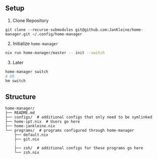 ## Setup

1. Clone Repository

```
git clone --recurse-submodules git@github.com:JanKleine/home-manager.git ~/.config/home-manager
```

2. Initialize `home-manager`

```zsh
nix run home-manager/master -- init --switch
```

3. Later

```zsh
home-manager switch
# OR
hm switch
```

## Structure

```text
home-manager/
├── README.md
├── configs/  # additional configs that only need to be symlinked
├── home-ipt.nix  # Users go here
├── home-jankleine.nix
└── programs/  # programs configured through home-manager
    ├── default.nix
    ├── git.nix
    ┊
    ├── zsh/  # additional configs for these programs go here
    └── zsh.nix
```

